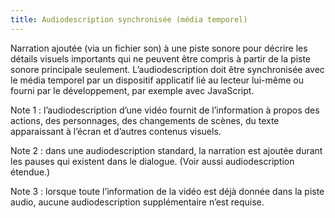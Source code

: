 ```yaml
---
title: Audiodescription synchronisée (média temporel)
---
```


Narration ajoutée (via un fichier son) à une piste sonore pour décrire les détails visuels importants qui ne peuvent être compris à partir de la piste sonore principale seulement. L’audiodescription doit être synchronisée avec le média temporel par un dispositif applicatif lié au lecteur lui-même ou fourni par le développement, par exemple avec JavaScript.

Note 1 : l’audiodescription d’une vidéo fournit de l’information à propos des actions, des personnages, des changements de scènes, du texte apparaissant à l’écran et d’autres contenus visuels.

Note 2 : dans une audiodescription standard, la narration est ajoutée durant les pauses qui existent dans le dialogue. (Voir aussi audiodescription étendue.)

Note 3 : lorsque toute l’information de la vidéo est déjà donnée dans la piste audio, aucune audiodescription supplémentaire n’est requise.
